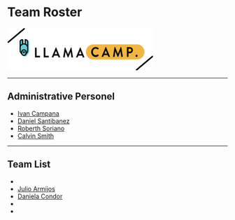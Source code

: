 # Team Roster


![Llamacamp](./img/logo.png)


***
## Administrative Personel

- [Ivan Campana](https://twitter.com/icampana)
- [Daniel Santibanez](https://twitter.com/santibanezdani)
- [Roberth Soriano](https://twitter.com/Rostan_xD)
- [Calvin Smith](https://twitter.com/CalvinSedao)

***

## Team List
-
- [Julio Armijos](https://twitter.com/julioarmijos)
- [Daniela Condor](https://twitter.com/dani_cndr?s=08)
-
-
